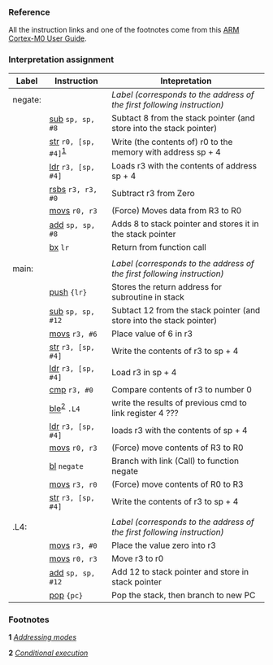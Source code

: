 ### Reference
All the instruction links and one of the footnotes come from this [ARM Cortex-M0 User Guide](http://infocenter.arm.com/help/index.jsp?topic=/com.arm.doc.dui0497a/BABIHJGA.html).

### Interpretation assignment
| Label | Instruction | Intepretation |
| --- | --- | --- |
| negate: | | _Label (corresponds to the address of the first following instruction)_ |
| | [sub](http://infocenter.arm.com/help/topic/com.arm.doc.dui0497a/BABFFEJF.html)     `sp, sp, #8` | Subtact 8 from the stack pointer (and store into the stack pointer) |
| | [str](http://infocenter.arm.com/help/topic/com.arm.doc.dui0497a/BABJGHFJ.html)     `r0, [sp, #4]`<sup>[1](#footnotes)</sup> | Write (the contents of) r0 to the memory with address sp + 4 |
| | [ldr](http://infocenter.arm.com/help/topic/com.arm.doc.dui0497a/BABJGHFJ.html)     `r3, [sp, #4]` |Loads r3 with the contents of address sp + 4 |
| | [rsbs](http://infocenter.arm.com/help/topic/com.arm.doc.dui0497a/BABFFEJF.html)    `r3, r3, #0` |Subtract r3 from Zero |
| | [movs](http://infocenter.arm.com/help/topic/com.arm.doc.dui0497a/BABHGAJI.html)    `r0, r3` |(Force) Moves data from R3 to R0|
| | [add](http://infocenter.arm.com/help/topic/com.arm.doc.dui0497a/BABFFEJF.html)     `sp, sp, #8` |Adds 8 to stack pointer and stores it in the stack pointer |
| | [bx](http://infocenter.arm.com/help/topic/com.arm.doc.dui0497a/BABEFHAE.html)      `lr` |Return from function call |
| | | |
| main: | | _Label (corresponds to the address of the first following instruction)_ |
| | [push](http://infocenter.arm.com/help/topic/com.arm.doc.dui0497a/BABIAJHJ.html)    `{lr}` |Stores the return address for subroutine in stack |
| | [sub](http://infocenter.arm.com/help/topic/com.arm.doc.dui0497a/BABFFEJF.html)     `sp, sp, #12` |Subtact 12 from the stack pointer (and store into the stack pointer)|
| | [movs](http://infocenter.arm.com/help/topic/com.arm.doc.dui0497a/BABHGAJI.html)    `r3, #6` | Place value of 6 in r3|
| | [str](http://infocenter.arm.com/help/topic/com.arm.doc.dui0497a/BABJGHFJ.html)     `r3, [sp, #4]` |Write the contents of r3 to sp + 4 |
| | [ldr](http://infocenter.arm.com/help/topic/com.arm.doc.dui0497a/BABJGHFJ.html)     `r3, [sp, #4]` |Load r3 in sp + 4 |
| | [cmp](http://infocenter.arm.com/help/topic/com.arm.doc.dui0497a/BABIHIEI.html)     `r3, #0` |Compare contents of r3 to number 0  |
| | [ble](http://infocenter.arm.com/help/topic/com.arm.doc.dui0497a/BABEFHAE.html)<sup>[2](#footnotes)</sup>     `.L4` |write the results of previous cmd to link register 4 ??? |
| | [ldr](http://infocenter.arm.com/help/topic/com.arm.doc.dui0497a/BABJGHFJ.html)     `r3, [sp, #4]` |loads r3 with the contents of sp + 4 |
| | [movs](http://infocenter.arm.com/help/topic/com.arm.doc.dui0497a/BABHGAJI.html)    `r0, r3` |(Force) move contents of R3 to R0  |
| | [bl](http://infocenter.arm.com/help/topic/com.arm.doc.dui0497a/BABEFHAE.html)      `negate` |Branch with link (Call) to function negate |
| | [movs](http://infocenter.arm.com/help/topic/com.arm.doc.dui0497a/BABHGAJI.html)    `r3, r0` |(Force) move contents of R0 to R3 |
| | [str](http://infocenter.arm.com/help/topic/com.arm.doc.dui0497a/BABJGHFJ.html)     `r3, [sp, #4]` |Write the contents of r3 to sp + 4|
| | | |
| .L4: | | _Label (corresponds to the address of the first following instruction)_ |
| | [movs](http://infocenter.arm.com/help/topic/com.arm.doc.dui0497a/BABHGAJI.html)    `r3, #0` |Place the value zero into r3|
| | [movs](http://infocenter.arm.com/help/topic/com.arm.doc.dui0497a/BABHGAJI.html)    `r0, r3` |Move r3 to r0|
| | [add](http://infocenter.arm.com/help/topic/com.arm.doc.dui0497a/BABFFEJF.html)     `sp, sp, #12` |Add 12 to stack pointer and store in stack pointer|
| | [pop](http://infocenter.arm.com/help/topic/com.arm.doc.dui0497a/BABIAJHJ.html)     `{pc}` |Pop the stack, then branch to new PC|

### Footnotes

**1** _[Addressing modes](http://www.davespace.co.uk/arm/introduction-to-arm/addressing.html)_ 

**2** _[Conditional execution](http://infocenter.arm.com/help/index.jsp?topic=/com.arm.doc.dui0497a/BABEHFEF.html)_ 
